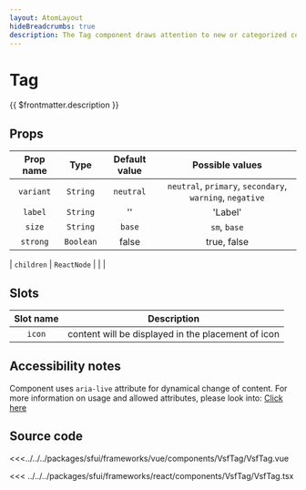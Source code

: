 ```yaml
---
layout: AtomLayout
hideBreadcrumbs: true
description: The Tag component draws attention to new or categorized content elements.
---
```

# Tag

{{ $frontmatter.description }}

<Generate />

## Props

|   Prop name    |   Type   | Default value | Possible values |
|:--------------:|:--------:|:-------------:|:---------------:|
| `variant`      |`String`  | `neutral`            | `neutral`, `primary`, `secondary`, `warning`, `negative` |
| `label`      | `String`  | ''           | 'Label' |
| `size`         |  `String` | `base`        | `sm`, `base`                                   |
| `strong`        | `Boolean`  | false        | true, false                                     |
<!-- react -->
| `children`        | `ReactNode`  |       |                                     |
<!-- end react -->

<!-- vue -->
## Slots

|   Slot name    |        Description        |
|:--------------:|:-------------------------:|
| `icon`      |   content will be displayed in the placement of icon  |
<!-- end vue -->

## Accessibility notes

Component uses `aria-live` attribute for dynamical change of content. For more information on usage and allowed attributes, please look into: [Click here](https://developer.mozilla.org/en-US/docs/Web/Accessibility/ARIA/ARIA_Live_Regions) 

## Source code

<!-- vue -->
<<<../../../packages/sfui/frameworks/vue/components/VsfTag/VsfTag.vue
<!-- end vue -->
<!-- react -->
<<< ../../../packages/sfui/frameworks/react/components/VsfTag/VsfTag.tsx
<!-- end react -->
